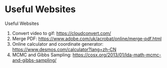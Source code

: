 # Useful Websites
Useful Websites


1. Convert video to gif: https://cloudconvert.com/
2. Merge PDF: https://www.adobe.com/uk/acrobat/online/merge-pdf.html
3. Online calculator and coordinate generator: https://www.desmos.com/calculator?lang=zh-CN
4. MCMC and Gibbs Sampling: https://cosx.org/2013/01/lda-math-mcmc-and-gibbs-sampling/


